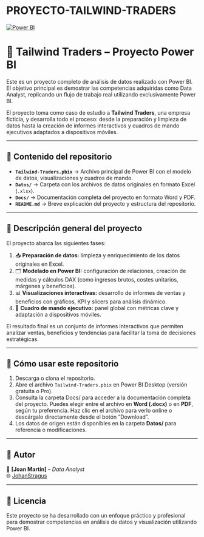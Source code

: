 # PROYECTO-TAILWIND-TRADERS
[![Power BI](https://img.shields.io/badge/Built%20with-Power%20BI-yellow?style=for-the-badge&logo=powerbi)](https://powerbi.microsoft.com/)

# 🏢 Tailwind Traders – Proyecto Power BI

Este es un proyecto completo de análisis de datos realizado con Power BI. El objetivo principal es demostrar las competencias adquiridas como Data Analyst, replicando un flujo de trabajo real utilizando exclusivamente Power BI.  

El proyecto toma como caso de estudio a **Tailwind Traders**, una empresa ficticia, y desarrolla todo el proceso: desde la preparación y limpieza de datos hasta la creación de informes interactivos y cuadros de mando ejecutivos adaptados a dispositivos móviles.  

---

## 📂 Contenido del repositorio

- **`Tailwind-Traders.pbix`** → Archivo principal de Power BI con el modelo de datos, visualizaciones y cuadros de mando.  
- **`Datos/`** → Carpeta con los archivos de datos originales en formato Excel (`.xlsx`).  
- **`Docs/`** → Documentación completa del proyecto en formato Word y PDF.  
- **`README.md`** → Breve explicación del proyecto y estructura del repositorio.  

---

## 📓 Descripción general del proyecto

El proyecto abarca las siguientes fases:  

1. 📥 **Preparación de datos:** limpieza y enriquecimiento de los datos originales en Excel.  
2. 🗂️ **Modelado en Power BI:** configuración de relaciones, creación de medidas y cálculos DAX (como ingresos brutos, costes unitarios, márgenes y beneficios).  
3. 📊 **Visualizaciones interactivas:** desarrollo de informes de ventas y beneficios con gráficos, KPI y slicers para análisis dinámico.  
4. 📱 **Cuadro de mando ejecutivo:** panel global con métricas clave y adaptación a dispositivos móviles.  

El resultado final es un conjunto de informes interactivos que permiten analizar ventas, beneficios y tendencias para facilitar la toma de decisiones estratégicas.  

---

## 🚀 Cómo usar este repositorio

1. Descarga o clona el repositorio.  
2. Abre el archivo `Tailwind-Traders.pbix` en Power BI Desktop (versión gratuita o Pro).  
3. Consulta la carpeta Docs/ para acceder a la documentación completa del proyecto. Puedes elegir entre el archivo en **Word (.docx)** o en **PDF**, según tu preferencia. Haz clic en el archivo para verlo online o descárgalo directamente desde el botón “Download”.  
4. Los datos de origen están disponibles en la carpeta **Datos/** para referencia o modificaciones.  

---

## 👤 Autor

📌 **[Joan Martín]** – *Data Analyst*  
🌐 [JohanStragus](https://github.com/tu-usuario)  

---

## 📝 Licencia

Este proyecto se ha desarrollado con un enfoque práctico y profesional para demostrar competencias en análisis de datos y visualización utilizando Power BI. 
